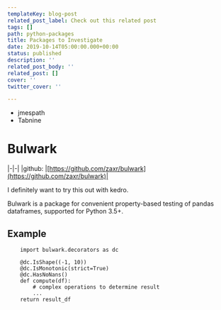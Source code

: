 ```yaml
---
templateKey: blog-post
related_post_label: Check out this related post
tags: []
path: python-packages
title: Packages to Investigate
date: 2019-10-14T05:00:00.000+00:00
status: published
description: ''
related_post_body: ''
related_post: []
cover: ''
twitter_cover: ''

---
```

* jmespath
* Tabnine

# Bulwark

|-|-|
|github: |[https://github.com/zaxr/bulwark](https://github.com/zaxr/bulwark)|

I definitely want to try this out with kedro.

Bulwark is a package for convenient property-based testing of pandas dataframes, supported for Python 3.5+.

## Example

        import bulwark.decorators as dc

        @dc.IsShape((-1, 10))
        @dc.IsMonotonic(strict=True)
        @dc.HasNoNans()
        def compute(df):
            # complex operations to determine result
            ...
        return result_df
